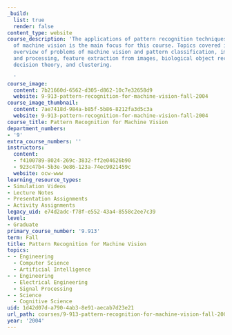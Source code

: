 ```yaml
---
_build:
  list: true
  render: false
content_type: website
course_description: 'The applications of pattern recognition techniques to problems
  of machine vision is the main focus for this course. Topics covered include, an
  overview of problems of machine vision and pattern classification, image formation
  and processing, feature extraction from images, biological object recognition, bayesian
  decision theory, and clustering.

  '
course_image:
  content: 7b21660d-6562-d305-d862-10c7e32658d9
  website: 9-913-pattern-recognition-for-machine-vision-fall-2004
course_image_thumbnail:
  content: 7ae7418d-984a-b85f-5b86-8212fa3d5c3a
  website: 9-913-pattern-recognition-for-machine-vision-fall-2004
course_title: Pattern Recognition for Machine Vision
department_numbers:
- '9'
extra_course_numbers: ''
instructors:
  content:
  - f4100789-8024-269c-3832-ff2e04626b90
  - 923c47b4-5b3e-9e86-123a-74ec9021459c
  website: ocw-www
learning_resource_types:
- Simulation Videos
- Lecture Notes
- Presentation Assignments
- Activity Assignments
legacy_uid: e74d2adc-f78f-e552-43a4-8558c2ee7c39
level:
- Graduate
primary_course_number: '9.913'
term: Fall
title: Pattern Recognition for Machine Vision
topics:
- - Engineering
  - Computer Science
  - Artificial Intelligence
- - Engineering
  - Electrical Engineering
  - Signal Processing
- - Science
  - Cognitive Science
uid: 1d42d07d-a790-4ab3-8e91-aecab7d23e21
url_path: courses/9-913-pattern-recognition-for-machine-vision-fall-2004
year: '2004'
---
```

